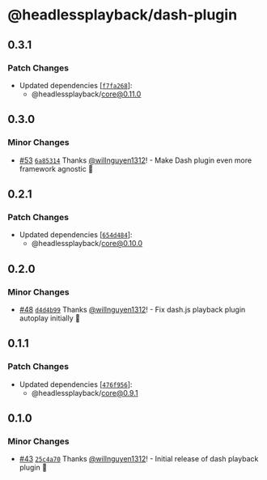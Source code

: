 # @headlessplayback/dash-plugin

## 0.3.1

### Patch Changes

- Updated dependencies
  [[`f7fa268`](https://github.com/willnguyen1312/headlessplayback/commit/f7fa268fcbcd92fdce5cb2a9d9fc6180ecdff73e)]:
  - @headlessplayback/core@0.11.0

## 0.3.0

### Minor Changes

- [#53](https://github.com/willnguyen1312/headlessplayback/pull/53)
  [`6a85314`](https://github.com/willnguyen1312/headlessplayback/commit/6a85314e2b67c4bfc4dafa72e0c26ad596b49ed6) Thanks
  [@willnguyen1312](https://github.com/willnguyen1312)! - Make Dash plugin even more framework agnostic 💞

## 0.2.1

### Patch Changes

- Updated dependencies
  [[`654d484`](https://github.com/willnguyen1312/headlessplayback/commit/654d48446bc95626dfe2ccc1ea7d319f3716bdb4)]:
  - @headlessplayback/core@0.10.0

## 0.2.0

### Minor Changes

- [#48](https://github.com/willnguyen1312/headlessplayback/pull/48)
  [`d4d4b99`](https://github.com/willnguyen1312/headlessplayback/commit/d4d4b994d7099c53d8c5b0c4af927fd709cbd97f) Thanks
  [@willnguyen1312](https://github.com/willnguyen1312)! - Fix dash.js playback plugin autoplay initially 💞

## 0.1.1

### Patch Changes

- Updated dependencies
  [[`476f956`](https://github.com/willnguyen1312/headlessplayback/commit/476f956bf0c11b33b40876f23b25606d7392e3a4)]:
  - @headlessplayback/core@0.9.1

## 0.1.0

### Minor Changes

- [#43](https://github.com/willnguyen1312/headlessplayback/pull/43)
  [`25c4a70`](https://github.com/willnguyen1312/headlessplayback/commit/25c4a7077f54022ee40c3c41479357b5e8f154cc) Thanks
  [@willnguyen1312](https://github.com/willnguyen1312)! - Initial release of dash playback plugin 💞
